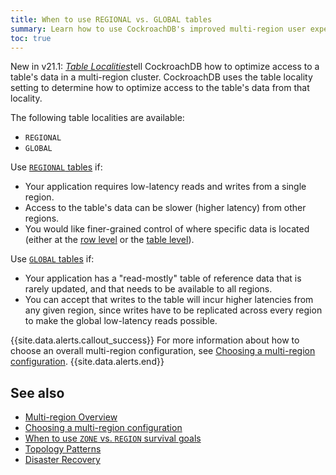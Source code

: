 ```yaml
---
title: When to use REGIONAL vs. GLOBAL tables
summary: Learn how to use CockroachDB's improved multi-region user experience.
toc: true
---
```


<span class="version-tag">New in v21.1:</span> [_Table Localities_](multiregion-overview.html#table-locality)tell CockroachDB how to optimize access to a table's data in a multi-region cluster.  CockroachDB uses the table locality setting to determine how to optimize access to the table's data from that locality.

The following table localities are available:

- `REGIONAL`
- `GLOBAL`

Use [`REGIONAL` tables](multiregion-overview.html#regional-by-row-tables) if:

- Your application requires low-latency reads and writes from a single region.
- Access to the table's data can be slower (higher latency) from other regions.
- You would like finer-grained control of where specific data is located (either at the [row level](multiregion-overview.html#regional-by-row-tables) or the [table level](multiregion-overview.html#regional-tables)).

Use [`GLOBAL` tables](multiregion-overview.html#global-tables) if:

- Your application has a "read-mostly" table of reference data that is rarely updated, and that needs to be available to all regions.
- You can accept that writes to the table will incur higher latencies from any given region, since writes have to be replicated across every region to make the global low-latency reads possible.

{{site.data.alerts.callout_success}}
For more information about how to choose an overall multi-region configuration, see [Choosing a multi-region configuration](choosing-a-multi-region-configuration.html).
{{site.data.alerts.end}}

## See also

- [Multi-region Overview](multiregion-overview.html)
- [Choosing a multi-region configuration](choosing-a-multi-region-configuration.html)
- [When to use `ZONE` vs. `REGION` survival goals](when-to-use-zone-vs-region-survival-goals.html)
- [Topology Patterns](topology-patterns.html)
- [Disaster Recovery](disaster-recovery.html)
